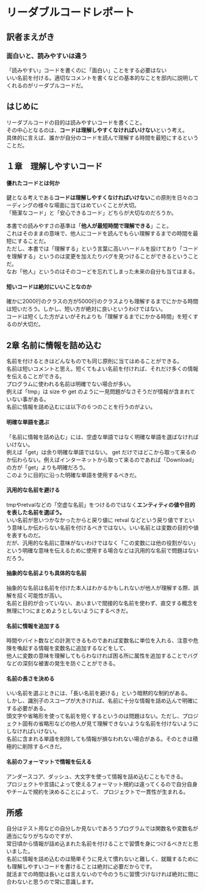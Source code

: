 ﻿# リーダブルコードレポート

## 訳者まえがき

### 面白いと、読みやすいは違う

「読みやすい」コードを書くのに「面白い」ことをする必要はない<br>
いい名前を付ける。適切なコメントを書くなどの基本的なことを邸内に説明してくれるのがリーダブルコードだ。

## はじめに

リーダブルコードの目的は読みやすいコードを書くこと。<br>
その中心となるのは、**コードは理解しやすくなければいけない**という考え。<br>
具体的に言えば、誰かが自分のコードを読んで理解する時間を最短にするということだ。

## １章　理解しやすいコード

#### 優れたコードとは何か

鍵となる考えである**コードは理解しやすくなければいけない**この原則を日々のコーディングの様々な場面に当てはめていくことが大切。<br>
「簡潔なコード」と「安心できるコード」どちらが大切なのだろうか。<br>

本書での読みやすさの基準は「**他人が最短時間で理解できる**」こと。<br>
これはそのままの意味で、他人にコードを読んでもらい理解するまでの時間を最短にすることだ。<br>
ただし、本書では「理解する」という言葉に高いハードルを設けており「コードを理解する」というのは変更を加えたりバグを見つけることができるということだ。<br>
なお「他人」というのはそのコーどを忘れてしまった未来の自分も当てはまる。<br>

#### 短いコードは絶対にいいことなのか

確かに2000行のクラスの方が5000行のクラスよりも理解するまでにかかる時間は短いだろう。しかし、短い方が絶対に良いというわけではない。<br>
コードは短くした方がよいがそれよりも「理解するまでにかかる時間」を短くするのが大切だ。

##  2章  名前に情報を詰め込む

名前を付けるときはどんなものでも同じ原則に当てはめることができる。<br>
名前は短いコメントと思え。短くてもよい名前を付ければ、それだけ多くの情報を伝えることができる。<br>
プログラムに使われる名前は明確でない場合が多い。<br>
例えば「tmp」は size や get のように一見問題がなさそうだが情報が含まれていない事がある。<br>
名前に情報を詰め込むには以下の６つのことを行うのがよい。<br>

#### 明確な単語を選ぶ
「名前に情報を詰め込む」には、空虚な単語ではなく明確な単語を選ばなければいけない。<br>
例えば「get」は余り明確な単語ではない。 get だけではどこから取って来るのか伝わらない。例えばインターネットから取って来るのであれば「Download」の方が「get」よりも明確だろう。<br>
このように目的に沿った明確な単語を使用するべきだ。

#### 汎用的な名前を避ける
tmpやretvalなどの「空虚な名前」をつけるのではなく**エンティティの値や目的を表した名前を選ぼう。**<br>
いい名前が思いつかなかったからと戻り値に retval などという戻り値ですという意味しか伝わらない名前を付けるべきではない。いい名前とは変数の目的や値を表すものだ。<br>
だが、汎用的な名前に意味がないわけではなく「この変数には他の役割がない」という明確な意味を伝えるために使用する場合などは汎用的な名前で問題はないだろう。

#### 抽象的な名前よりも具体的な名前
抽象的な名前は名前を付けた本人はわかるかもしれないが他人が理解する際、誤解を招く可能性が高い。<br>
名前と目的が合っていない、あいまいで間接的な名前を使わず、直交する概念を無理に1つにまとめようとしないようにするべきだ。

#### 名前に情報を追加する
時間やバイト数などの計測できるものであれば変数名に単位を入れる、注意や危険を喚起する情報を変数名に追加するなどをして、<br>
他人に変数の意味を理解してもらわなければ困る所に属性を追加することでバグなどの深刻な被害の発生を防ぐことができる。

#### 名前の長さを決める
いい名前を選ぶときには、「長い名前を避ける」という暗黙的な制約がある。<br>
しかし、識別子のスコープが大きければ、名前に十分な情報を詰め込んで明確にする必要がある。<br>
頭文字や省略形を使って名前を短くするというのは問題はない。ただし、プロジェクト固有の省略形などの他人が見て理解できないような名前を付けないようにしなければいけない。<br>
名前に含まれる単語を削除しても情報が損なわれない場合がある。そのときは積極的に削除するべきだ。

#### 名前のフォーマットで情報を伝える
アンダースコア、ダッシュ、大文字を使って情報を詰め込むこともできる。<br>
プロジェクトや言語によって使えるフォーマット規約は違ってくるので自分自身やチームで規約を決めることによって、
プロジェクトで一貫性が生まれる。

## 所感
自分はテスト用などの自分しか見ないであろうプログラムでは関数名や変数名が適当になりがちなのですが、<br>
常日頃から情報が詰め込まれた名前を付けることで習慣を身につけるべきだと思いました。<br>
名前に情報を詰め込むのは簡単そうに見えて慣れないと難しく、就職するためにも理解しやすいコードを書けることは絶対に必要だからです。<br>
就活までの時間は長いとは言えないので今のうちに習慣づけなければ絶対に間に合わないと思うので常に意識します。